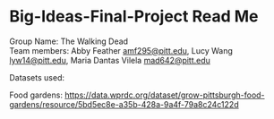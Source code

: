 # Big-Ideas-Final-Project Read Me

Group Name: The Walking Dead
<br>
Team members: Abby Feather amf295@pitt.edu, Lucy Wang lyw14@pitt.edu, Maria Dantas Vilela mad642@pitt.edu

Datasets used: 

Food gardens: https://data.wprdc.org/dataset/grow-pittsburgh-food-gardens/resource/5bd5ec8e-a35b-428a-9a4f-79a8c24c122d 
